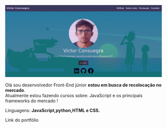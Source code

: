 <img src="https://github.com/wolf-project/wolf-project.github.io/blob/master/images/imagepage.png">

<p align="left"> 
  Olá sou desenvolvedor Front-End júnior <strong>estou em busca de recolocação no mercado</strong>.<br>
  Atualmente estou fazendo cursos sobre: JavaScript e os principais frameworks do mercado !
</p>

<p align="left">
   Linguagens: <strong>JavaScript,python,HTML e CSS.</strong>
</p>

<link href="https://wolf-project.github.io"><p>Link do portfólio</p>
